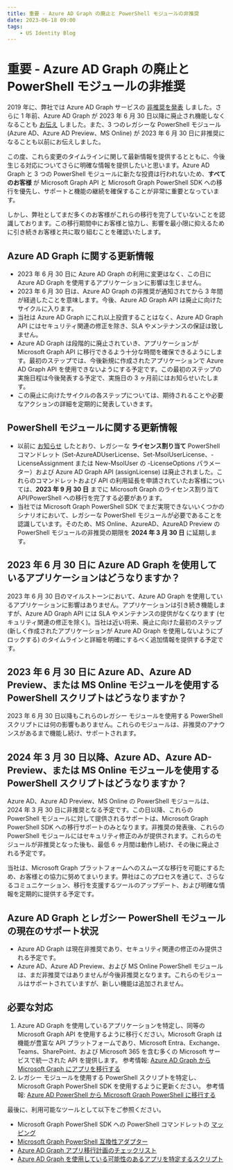 ```yaml
---
title: 重要 - Azure AD Graph の廃止と PowerShell モジュールの非推奨
date: 2023-06-18 09:00
tags:
    - US Identity Blog
---
```


# 重要 - Azure AD Graph の廃止と PowerShell モジュールの非推奨

2019 年に、弊社では Azure AD Graph サービスの [非推奨を発表](https://techcommunity.microsoft.com/t5/microsoft-entra-azure-ad-blog/update-your-applications-to-use-microsoft-authentication-library/ba-p/1257363) しました。さらに 1 年前、Azure AD Graph が 2023 年 6 月 30 日以降に廃止され機能しなくなることも [お伝え](https://techcommunity.microsoft.com/t5/microsoft-entra-azure-ad-blog/update-your-applications-to-use-microsoft-authentication-library/ba-p/1257363) しました。また、3 つのレガシーな PowerShell モジュール (Azure AD、Azure AD Preview、MS Online) が 2023 年 6 月 30 日に非推奨になることも以前にお伝えしました。

この度、これら変更のタイムラインに関して最新情報を提供するとともに、今後生じる対応についてさらに明確な情報を提供したいと思います。Azure AD Graph と 3 つの PowerShell モジュールに新たな投資は行われないため、**すべてのお客様** が Microsoft Graph API と Microsoft Graph PowerShell SDK への移行を優先し、サポートと機能の継続を確保することが非常に重要となっています。  

しかし、弊社としてまだ多くのお客様がこれらの移行を完了していないことを認識しております。この移行期間中にお客様と協力し、影響を最小限に抑えるために引き続きお客様と共に取り組むことを確認いたします。

## Azure AD Graph に関する更新情報

- 2023 年 6 月 30 日に Azure AD Graph の利用に変更はなく、この日に Azure AD Graph を使用するアプリケーションに影響は生じません。
- 2023 年 6 月 30 日は、Azure AD Graph の非推奨が通知されてから 3 年間が経過したことを意味します。今後、Azure AD Graph API は廃止に向けたサイクルに入ります。
- 当社は Azure AD Graph にこれ以上投資することはなく、Azure AD Graph API にはセキュリティ関連の修正を除き、SLA やメンテナンスの保証は致しません。
- Azure AD Graph は段階的に廃止されていき、アプリケーションが Microsoft Graph API に移行できるよう十分な時間を確保できるようにします。最初のステップでは、今後新規に作成されたアプリケーションで Azure AD Graph API を使用できないようにする予定です。この最初のステップの実施日程は今後発表する予定で、実施日の 3 ヶ月前にはお知らせいたします。
- この廃止に向けたサイクルの各ステップについては、期待されることや必要なアクションの詳細を定期的に発表していきます。

## PowerShell モジュールに関する更新情報

- 以前に [お知らせ](https://jpazureid.github.io/blog/azure-active-directory/migrate-your-apps-to-access-the-license-managements/) したとおり、レガシーな **ライセンス割り当て** PowerShell コマンドレット (Set-AzureADUserLicense、Set-MsolUserLicense、-LicenseAssignment または New-MsolUser の -LicenseOptions パラメーター）および Azure AD Graph API (assignLicense) は廃止されました。これらのコマンドレットおよび API の利用延長を申請されていたお客様については、**2023 年 9 月 30 日** までに Microsoft Graph のライセンス割り当て API/PowerShell への移行を完了する必要があります。
- 当社では Microsoft Graph PowerShell SDK でまだ実現できないいくつかのシナリオにおいて、レガシーな PowerShell モジュールが必要であることを認識しています。そのため、MS Online、AzureAD、AzureAD Preview の PowerShell モジュールの非推奨の期限を **2024 年 3 月 30 日** に延期します。

## 2023 年 6 月 30 日に Azure AD Graph を使用しているアプリケーションはどうなりますか？

2023 年 6 月 30 日のマイルストーンにおいて、Azure AD Graph を使用しているアプリケーションに影響はありません。アプリケーションは引き続き機能しますが、Azure AD Graph API には SLA やメンテナンスの提供がなくなります (セキュリティ関連の修正を除く)。当社は近い将来、廃止に向けた最初のステップ (新しく作成されたアプリケーションが Azure AD Graph を使用しないようにブロックする) のタイムラインと詳細を明確にするべく追加情報を提供する予定です。

## 2023 年 6 月 30 日に Azure AD、Azure AD Preview、または MS Online モジュールを使用する PowerShell スクリプトはどうなりますか？

2023 年 6 月 30 日以降もこれらのレガシー モジュールを使用する PowerShell スクリプトには何の影響もありません。これらのモジュールは、非推奨のアナウンスがあるまで機能し続け、サポートされます。

## 2024 年 3 月 30 日以降、Azure AD、Azure AD-Preview、または MS Online モジュールを使用する PowerShell スクリプトはどうなりますか？

Azure AD、Azure AD Preview、MS Online の PowerShell モジュールは、2024 年 3 月 30 日に非推奨となる予定です。この日以降、これらの PowerShell モジュールに対して提供されるサポートは、Microsoft Graph PowerShell SDK への移行サポートのみとなります。非推奨の発表後、これらの PowerShell モジュールにはセキュリティ修正のみが提供されます。これらのモジュールが非推奨となった後も、最低 6 ヶ月間は動作し続け、その後に廃止される予定です。

当社は、Microsoft Graph プラットフォームへのスムーズな移行を可能にするため、お客様との協力に努めてまいります。弊社はこのプロセスを通じて、さらなるコミュニケーション、移行を支援するツールのアップデート、および明確な情報を定期的に提供する予定です。

## Azure AD Graph とレガシー PowerShell モジュールの現在のサポート状況

- Azure AD Graph は現在非推奨であり、セキュリティ関連の修正のみ提供される予定です。
- Azure AD、Azure AD Preview、および MS Online PowerShell モジュールは、まだ非推奨ではありませんが今後非推奨となります。これらのモジュールはサポートされていますが、新しい機能は追加されません。

## 必要な対応

1. Azure AD Graph を使用しているアプリケーションを特定し、同等の Microsoft Graph API を使用するように移行ください。Microsoft Graph は機能が豊富な API プラットフォームであり、Microsoft Entra、Exchange、Teams、SharePoint、および Microsoft 365 を含む多くの Microsoft サービスで統一された API を提供します。  参考情報: [Azure AD Graph から Microsoft Graph にアプリを移行する](https://learn.microsoft.com/ja-jp/graph/migrate-azure-ad-graph-overview)
2. レガシー モジュールを使用する PowerShell スクリプトを特定し、Microsoft Graph PowerShell SDK を使用するように更新ください。  参考情報: [Azure AD PowerShell から Microsoft Graph PowerShell に移行する](https://learn.microsoft.com/ja-jp/powershell/microsoftgraph/migration-steps?view=graph-powershell-1.0)

最後に、利用可能なツールとして以下をご参照ください。

- Microsoft Graph PowerShell SDK への PowerShell コマンドレットの [マッピング](https://learn.microsoft.com/ja-jp/powershell/microsoftgraph/azuread-msoline-cmdlet-map?view=graph-powershell-1.0)
- [Microsoft Graph PowerShell 互換性アダプター](https://www.powershellgallery.com/packages/Microsoft.Graph.Compatibility.AzureAD/0.3.0-preview)
- [Azure AD Graph アプリ移行計画のチェックリスト](https://learn.microsoft.com/ja-jp/graph/migrate-azure-ad-graph-planning-checklist)
- [Azure AD Graph を使用している可能性のあるアプリを特定するスクリプト](https://github.com/microsoft/AzureADGraphApps)